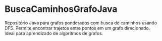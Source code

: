 # BuscaCaminhosGrafoJava
Repositório Java para grafos ponderados com busca de caminhos usando DFS. Permite encontrar trajetos entre pontos em um grafo direcionado. Ideal para aprendizado de algoritmos de grafos.
